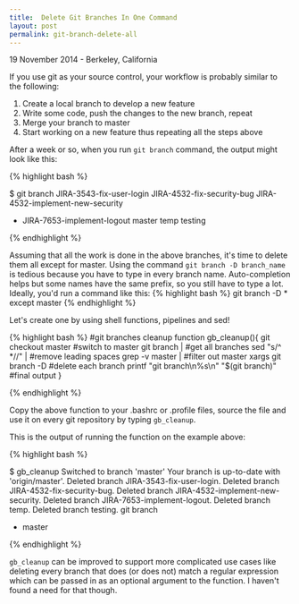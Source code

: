 ```yaml
---
title:  Delete Git Branches In One Command
layout: post
permalink: git-branch-delete-all
---
```

<p class="meta">19 November 2014 - Berkeley, California</p>

If you use git as your source control, your workflow is probably similar to the following:

1. Create a local branch to develop a new feature
2. Write some code, push the changes to the new branch, repeat
3. Merge your branch to master
4. Start working on a new feature thus repeating all the steps above

After a week or so, when you run `git branch` command, the output might look like this:

{% highlight bash %}

$ git branch
  JIRA-3543-fix-user-login
  JIRA-4532-fix-security-bug
  JIRA-4532-implement-new-security
* JIRA-7653-implement-logout
  master
  temp
  testing

{% endhighlight %}

Assuming that all the work is done in the above branches, it's time to delete them all except for master. Using
the command `git branch -D branch_name` is tedious because you have to type in every branch name. Auto-completion
helps but some names have the same prefix, so you still have to type a lot. Ideally, you'd run a command like this:
{% highlight bash %}
git branch -D * except master
{% endhighlight %}

Let's create one by using shell functions, pipelines and sed!

{% highlight bash %}
#git branches cleanup
function gb_cleanup(){
 git checkout master                       #switch to master
 git branch |                              #get all branches
   sed "s/^ *//" |                         #remove leading spaces
     grep -v master |                      #filter out master
        xargs git branch -D                #delete each branch
 printf "git branch\n%s\n" "$(git branch)" #final output
}

{% endhighlight %}

Copy the above function to your .bashrc or .profile files, source the file and use it on every git repository by
typing `gb_cleanup`.

This is the output of running the function on the example above:

{% highlight bash %}

$ gb_cleanup
Switched to branch 'master'
Your branch is up-to-date with 'origin/master'.
Deleted branch JIRA-3543-fix-user-login.
Deleted branch JIRA-4532-fix-security-bug.
Deleted branch JIRA-4532-implement-new-security.
Deleted branch JIRA-7653-implement-logout.
Deleted branch temp.
Deleted branch testing.
git branch
* master

{% endhighlight %}


`gb_cleanup` can be improved to support more complicated use cases like deleting every branch that does (or does not)
match a regular expression which can be passed in as an optional argument to the function. I haven't found a need for
that though.

